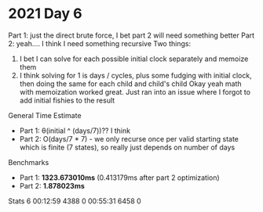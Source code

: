 # 2021 Day 6

Part 1: just the direct brute force, I bet part 2 will need something better
Part 2: yeah.... I think I need something recursive
Two things: 
1. I bet I can solve for each possible initial clock separately and memoize them
2. I think solving for 1 is days / cycles, plus some fudging with initial clock, then doing the same for each child and child's child
Okay yeah math with memoization worked great. Just ran into an issue where I forgot to add initial fishies to the result

General Time Estimate
- Part 1: θ(initial ^ (days/7))?? I think 
- Part 2: O(days/7 * 7) - we only recurse once per valid starting state which is finite (7 states), so really just depends on number of days

Benchmarks
- Part 1: **1323.673010ms** (0.413179ms after part 2 optimization)
- Part 2: **1.878023ms**



Stats
  6   00:12:59  4388      0   00:55:31  6458      0